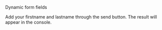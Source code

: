 Dynamic form fields

Add your firstname and lastname through the send button.
The result will appear in the console.